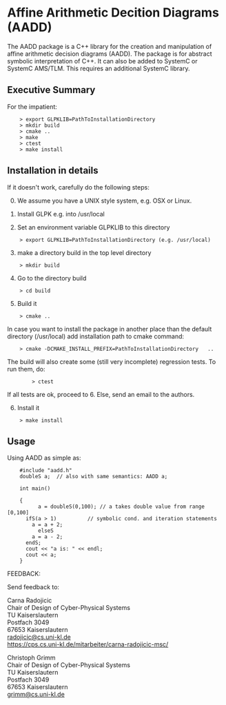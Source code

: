 # Affine Arithmetic Decition Diagrams (AADD) 

The AADD package is a C++ library for the creation and 
manipulation of affine arithmetic decision diagrams (AADD).
The package is for abstract symbolic interpretation of C++. 
It can also be added to SystemC or SystemC AMS/TLM.
This requires an additional SystemC library.

## Executive Summary
For the impatient: 
```
	> export GLPKLIB=PathToInstallationDirectory
	> mkdir build
	> cmake ..
	> make 
	> ctest
	> make install
```

## Installation in details 

If it doesn't work, carefully do the following steps: 

0. We assume you have a UNIX style system, e.g. OSX or Linux. 

1. Install GLPK e.g. into /usr/local

2. Set an environment variable GLPKLIB to this directory 
```
	> export GLPKLIB=PathToInstallationDirectory (e.g. /usr/local)
```
3. make a directory build in the top level directory 
```
	> mkdir build
```
4. Go to the directory build 
```
	> cd build
```
5. Build it
```	
	> cmake .. 
```
In case you want to install the package in another place than 
the default directory (/usr/local) add installation path to cmake command:
```
	> cmake -DCMAKE_INSTALL_PREFIX=PathToInstallationDirectory   .. 
```
The build will also create some (still very incomplete) regression tests. 
To run them, do: 
```
        > ctest
```
If all tests are ok, proceed to 6.
Else, send an email to the authors. 

6. Install it 
```
	> make install
```

## Usage

Using AADD as simple as: 

```
	#include "aadd.h"
	doubleS a;  // also with same semantics: AADD a; 
        
	int main()

  	{
    	  a = doubleS(0,100); // a takes double value from range [0,100]
	  ifS(a > 1)          // symbolic cond. and iteration statements
	    a = a + 2;
    	  elseS
	    a = a - 2;
	  endS;
	  cout << "a is: " << endl;
	  cout << a;
	}
```

FEEDBACK:

Send feedback to:

Carna Radojicic  
Chair of Design of Cyber-Physical Systems  
TU Kaiserslautern  
Postfach 3049   
67653 Kaiserslautern  
radojicic@cs.uni-kl.de  
https://cps.cs.uni-kl.de/mitarbeiter/carna-radojicic-msc/  

Christoph Grimm  
Chair of Design of Cyber-Physical Systems  
TU Kaiserslautern  
Postfach 3049  
67653 Kaiserslautern  
grimm@cs.uni-kl.de  
